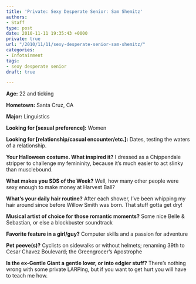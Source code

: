 ```yaml
---
title: 'Private: Sexy Desperate Senior: Sam Shemitz'
authors:
- Staff
type: post
date: 2010-11-11 19:35:43 +0000
private: true
url: "/2010/11/11/sexy-desperate-senior-sam-shemitz/"
categories:
- Infotainment
tags:
- sexy desperate senior
draft: true

---
```

**Age:** 22 and ticking

**Hometown:** Santa Cruz, CA

**Major:** Linguistics

**Looking for [sexual preference]:** Women

**Looking for [relationship/casual encounter/etc.]:** Dates, testing the waters of a relationship.

**Your Halloween costume. What inspired it?** I dressed as a Chippendale stripper to challenge my femininity, because it’s much easier to act slinky than musclebound.

**What makes you SDS of the Week?** Well, how many other people were sexy enough to make money at Harvest Ball?

**What’s your daily hair routine?** After each shower, I’ve been whipping my hair around since before Willow Smith was born. That stuff gotta get dry!

**Musical artist of choice for those romantic moments?** Some nice Belle & Sebastian, or else a blockbuster soundtrack

**Favorite feature in a girl/guy?** Computer skills and a passion for adventure

**Pet peeve(s)?** Cyclists on sidewalks or without helmets; renaming 39th to Cesar Chavez Boulevard; the Greengrocer’s Apostrophe

**Is the ex-Gentle Giant a gentle lover, or into edgier stuff?** There’s nothing wrong with some private LARPing, but if you want to get hurt you will have to teach me how.
